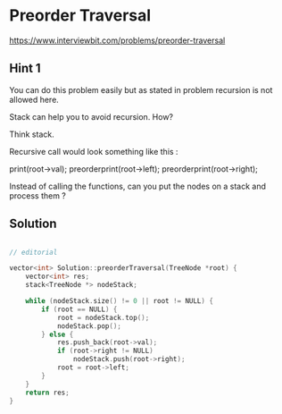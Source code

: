 # Preorder Traversal

https://www.interviewbit.com/problems/preorder-traversal


## Hint 1
You can do this problem easily but as stated in problem recursion is not allowed here.

Stack can help you to avoid recursion. How?


Think stack.

Recursive call would look something like this :

print(root->val);
preorderprint(root->left);
preorderprint(root->right);

Instead of calling the functions, can you put the nodes on a stack and process them ?



## Solution

```cpp

// editorial

vector<int> Solution::preorderTraversal(TreeNode *root) {
    vector<int> res;
    stack<TreeNode *> nodeStack;

    while (nodeStack.size() != 0 || root != NULL) {
        if (root == NULL) {
            root = nodeStack.top();
            nodeStack.pop();
        } else {
            res.push_back(root->val);
            if (root->right != NULL)
                nodeStack.push(root->right);
            root = root->left;
        }
    }
    return res;
}
```